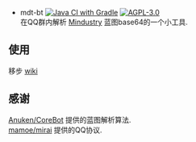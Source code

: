 * mdt-bt
[![Java CI with Gradle](https://github.com/purofle/mdt-bt/actions/workflows/gradle.yml/badge.svg)](https://github.com/purofle/mdt-bt/actions/workflows/gradle.yml)
[![AGPL-3.0](https://img.shields.io/github/license/purofle/mdt-bt)](https://github.com/purofle/mdt-bt/https://github.com/purofle/mdt-bt/blob/main/LICENSE)  
在QQ群内解析 [Mindustry](https://github.com/Anuken/Mindustry) 蓝图base64的一个小工具.
## 使用
移步 [wiki](https://github.com/purofle/mdt-bt/wiki)
## 感谢
[Anuken/CoreBot](https://github.com/Anuken/CoreBot) 提供的蓝图解析算法.  
[mamoe/mirai](https://github.com/mamoe/mirai) 提供的QQ协议.

